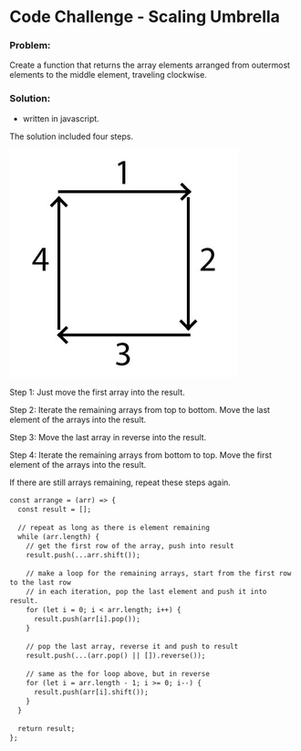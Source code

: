 # Code Challenge - Scaling Umbrella

### Problem:

Create a function that returns the array elements arranged from outermost elements to the middle element, traveling clockwise.

### Solution:

- written in javascript.

The solution included four steps.

![graph](./graph.jpg)

Step 1:
Just move the first array into the result.

Step 2:
Iterate the remaining arrays from top to bottom. Move the last element of the arrays into the result.

Step 3:
Move the last array in reverse into the result.

Step 4:
Iterate the remaining arrays from bottom to top. Move the first element of the arrays into the result.

If there are still arrays remaining, repeat these steps again.

```
const arrange = (arr) => {
  const result = [];

  // repeat as long as there is element remaining
  while (arr.length) {
    // get the first row of the array, push into result
    result.push(...arr.shift());

    // make a loop for the remaining arrays, start from the first row to the last row
    // in each iteration, pop the last element and push it into result.
    for (let i = 0; i < arr.length; i++) {
      result.push(arr[i].pop());
    }

    // pop the last array, reverse it and push to result
    result.push(...(arr.pop() || []).reverse());

    // same as the for loop above, but in reverse
    for (let i = arr.length - 1; i >= 0; i--) {
      result.push(arr[i].shift());
    }
  }

  return result;
};
```

